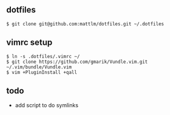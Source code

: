 dotfiles
---------

    $ git clone git@github.com:mattlm/dotfiles.git ~/.dotfiles

## vimrc setup

    $ ln -s .dotfiles/.vimrc ~/
    $ git clone https://github.com/gmarik/Vundle.vim.git ~/.vim/bundle/Vundle.vim
    $ vim +PluginInstall +qall

## todo
* add script to do symlinks
